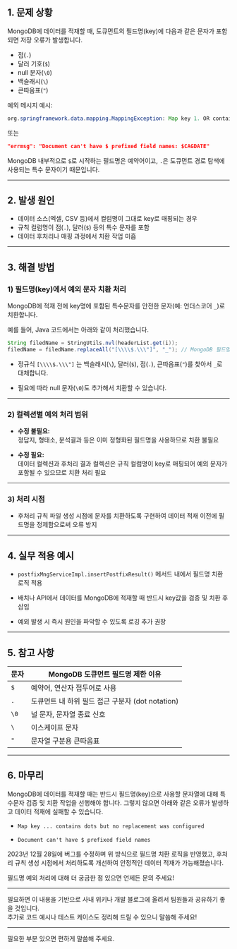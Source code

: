 

## 1. 문제 상황

MongoDB에 데이터를 적재할 때, 도큐먼트의 필드명(key)에 다음과 같은 문자가 포함되면 저장 오류가 발생합니다.

- 점(`.`)
- 달러 기호(`$`)
- null 문자(`\0`)
- 백슬래시(`\`)
- 큰따옴표(`"`)

예외 메시지 예시:

```java
org.springframework.data.mapping.MappingException: Map key 1. OR contains dots but no replacement was configured! Make sure map keys don't contain dots in the first place or configure an appropriate replacement!
```

또는

```json
"errmsg": "Document can't have $ prefixed field names: $CAGDATE"
```

MongoDB 내부적으로 `$`로 시작하는 필드명은 예약어이고, `.`은 도큐먼트 경로 탐색에 사용되는 특수 문자이기 때문입니다.

---

## 2. 발생 원인

- 데이터 소스(엑셀, CSV 등)에서 컬럼명이 그대로 key로 매핑되는 경우
- 규칙 컬럼명이 점(`.`), 달러(`$`) 등의 특수 문자를 포함
- 데이터 후처리나 매핑 과정에서 치환 작업 미흡
    

---

## 3. 해결 방법

### 1) 필드명(key)에서 예외 문자 치환 처리

MongoDB에 적재 전에 key명에 포함된 특수문자를 안전한 문자(예: 언더스코어 `_`)로 치환합니다.

예를 들어, Java 코드에서는 아래와 같이 처리했습니다.

```java
String filedName = StringUtils.nvl(headerList.get(i));
filedName = filedName.replaceAll("[\\\\$.\\\"]", "_"); // MongoDB 필드명 예외 문자 치환
```

- 정규식 `[\\\\$.\\\"]` 는 백슬래시(`\`), 달러(`$`), 점(`.`), 큰따옴표(`"`)를 찾아서 `_`로 대체합니다.
    
- 필요에 따라 null 문자(`\0`)도 추가해서 치환할 수 있습니다.
    

---

### 2) 컬렉션별 예외 처리 범위

- **수정 불필요:**  
    정답지, 형태소, 분석결과 등은 이미 정형화된 필드명을 사용하므로 치환 불필요
    
- **수정 필요:**  
    데이터 컬렉션과 후처리 결과 컬렉션은 규칙 컬럼명이 key로 매핑되어 예외 문자가 포함될 수 있으므로 치환 처리 필요
    

---

### 3) 처리 시점

- 후처리 규칙 파일 생성 시점에 문자를 치환하도록 구현하여 데이터 적재 이전에 필드명을 정제함으로써 오류 방지
    

---

## 4. 실무 적용 예시

- `postfixMngServiceImpl.insertPostfixResult()` 메서드 내에서 필드명 치환 로직 적용
    
- 배치나 API에서 데이터를 MongoDB에 적재할 때 반드시 key값을 검증 및 치환 후 삽입
    
- 예외 발생 시 즉시 원인을 파악할 수 있도록 로깅 추가 권장
    

---

## 5. 참고 사항

|문자|MongoDB 도큐먼트 필드명 제한 이유|
|---|---|
|`$`|예약어, 연산자 접두어로 사용|
|`.`|도큐먼트 내 하위 필드 접근 구분자 (dot notation)|
|`\0`|널 문자, 문자열 종료 신호|
|`\`|이스케이프 문자|
|`"`|문자열 구분용 큰따옴표|

---

## 6. 마무리

MongoDB에 데이터를 적재할 때는 반드시 필드명(key)으로 사용할 문자열에 대해 특수문자 검증 및 치환 작업을 선행해야 합니다. 그렇지 않으면 아래와 같은 오류가 발생하고 데이터 적재에 실패할 수 있습니다.

- `Map key ... contains dots but no replacement was configured`
    
- `Document can't have $ prefixed field names`
    

2023년 12월 28일에 버그를 수정하며 위 방식으로 필드명 치환 로직을 반영했고, 후처리 규칙 생성 시점에서 처리하도록 개선하여 안정적인 데이터 적재가 가능해졌습니다.

필드명 예외 처리에 대해 더 궁금한 점 있으면 언제든 문의 주세요!

---

필요하면 이 내용을 기반으로 사내 위키나 개발 블로그에 올려서 팀원들과 공유하기 좋을 것입니다.  
추가로 코드 예시나 테스트 케이스도 정리해 드릴 수 있으니 말씀해 주세요!

---

필요한 부분 있으면 편하게 말씀해 주세요.